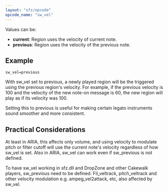 ```yaml
---
layout: "sfz/opcode"
opcode_name: "sw_vel"
---
```

Values can be:

- **current**: Region uses the velocity of current note.
- **previous**: Region uses the velocity of the previous note.

## Example

```
sw_vel=previous
```

With sw_vel set to previous, a newly played region will be the triggered using the
previous region's velocity. For example, if the previous velocity is 100
and the velocity of the new note-on message is 60, the new region will play as if
its velocity was 100.

Setting this to previous is useful for making certain legato instruments sound
smoother and more consistent.

## Practical Considerations

At least in ARIA, this affects only volume, and using velocity to modulate
pitch or filter cutoff will use the current note's velocity regardless of how
sw_vel is set. Also in ARIA, sw_vel can work even if sw_previous is not defined.

To have sw_vel working in sfz.dll and DropZone and other Cakewalk players,
sw_previous need to be defined. Fil_veltrack, pitch_veltrack and other
velocity modulation e.g. ampeg_vel2attack, etc, also affected by sw_vel.
